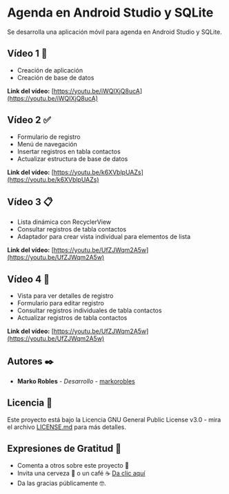 # Agenda en Android Studio y SQLite
Se desarrolla una aplicación móvil para agenda en Android Studio y SQLite.

## Vídeo 1 📱
- Creación de aplicación
- Creación de base de datos

**Link del vídeo:** [https://youtu.be/iWQIXjQ8ucA](https://youtu.be/iWQIXjQ8ucA) 

## Vídeo 2 ✅
- Formulario de registro
- Menú de navegación
- Insertar registros en tabla contactos
- Actualizar estructura de base de datos

**Link del vídeo:** [https://youtu.be/k6XVblpUAZs](https://youtu.be/k6XVblpUAZs)

## Vídeo 3 📋
- Lista dinámica con RecyclerView
- Consultar registros de tabla contactos
- Adaptador para crear vista individual para elementos de lista

**Link del vídeo:** [https://youtu.be/UfZJWqm2A5w](https://youtu.be/UfZJWqm2A5w)

## Vídeo 4 📝
- Vista para ver detalles de registro
- Formulario para editar registro
- Consultar registros individuales de tabla contactos
- Actualizar registros de tabla contactos

**Link del vídeo:** [https://youtu.be/UfZJWqm2A5w](https://youtu.be/UfZJWqm2A5w) 


## Autores ✒️
- **Marko Robles** - *Desarrollo* - [markorobles](https://github.com/markorobles)

## Licencia 📄

Este proyecto está bajo la Licencia GNU General Public License v3.0 - mira el archivo [LICENSE.md](LICENSE.md) para más detalles.

## Expresiones de Gratitud 🎁

* Comenta a otros sobre este proyecto 📢
* Invita una cerveza 🍺 o un café ☕ [Da clic aquí](https://www.paypal.com/paypalme/markorobles?locale.x=es_XC.) 
* Da las gracias públicamente 🤓.
